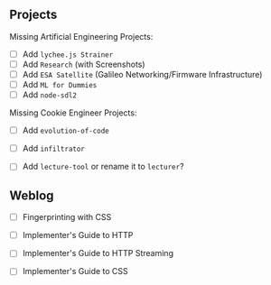 
## Projects

Missing Artificial Engineering Projects:

- [ ] Add `lychee.js Strainer`
- [ ] Add `Research` (with Screenshots)
- [ ] Add `ESA Satellite` (Galileo Networking/Firmware Infrastructure)
- [ ] Add `ML for Dummies`
- [ ] Add `node-sdl2`

Missing Cookie Engineer Projects:

- [ ] Add `evolution-of-code`
- [ ] Add `infiltrator`
- [ ] Add `lecture-tool` or rename it to `lecturer`?


## Weblog

- [ ] Fingerprinting with CSS
- [ ] Implementer's Guide to HTTP
- [ ] Implementer's Guide to HTTP Streaming
- [ ] Implementer's Guide to CSS

